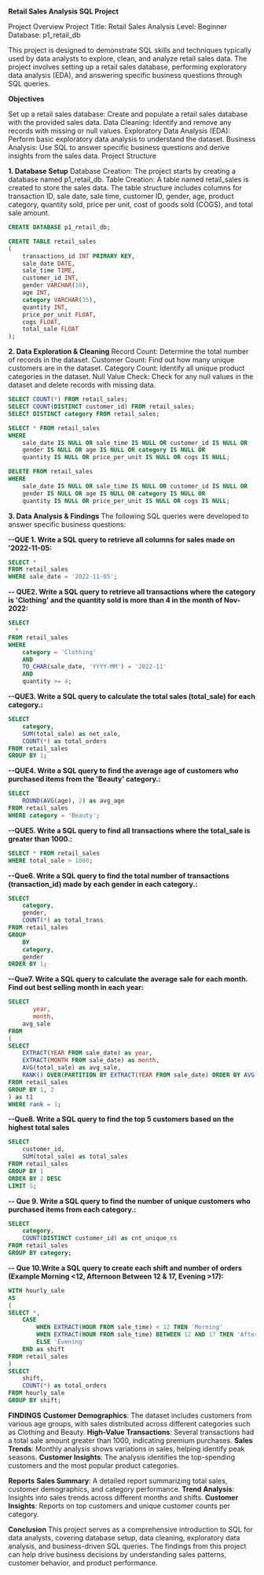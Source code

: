 **Retail Sales Analysis SQL Project**

Project Overview
Project Title: Retail Sales Analysis
Level: Beginner
Database: p1_retail_db

This project is designed to demonstrate SQL skills and techniques typically used by data analysts to explore, clean, and analyze retail sales data. 
The project involves setting up a retail sales database, performing exploratory data analysis (EDA), and answering specific business questions through SQL queries.

**Objectives**

Set up a retail sales database: Create and populate a retail sales database with the provided sales data.
Data Cleaning: Identify and remove any records with missing or null values.
Exploratory Data Analysis (EDA): Perform basic exploratory data analysis to understand the dataset.
Business Analysis: Use SQL to answer specific business questions and derive insights from the sales data.
Project Structure

**1. Database Setup**
Database Creation: The project starts by creating a database named p1_retail_db.
Table Creation: A table named retail_sales is created to store the sales data. The table structure includes columns for transaction ID, sale date, sale time, customer ID, gender, age, product category, quantity sold, price per unit, cost of goods sold (COGS), and total sale amount.

```sql
CREATE DATABASE p1_retail_db;

CREATE TABLE retail_sales
(
    transactions_id INT PRIMARY KEY,
    sale_date DATE,	
    sale_time TIME,
    customer_id INT,	
    gender VARCHAR(10),
    age INT,
    category VARCHAR(35),
    quantity INT,
    price_per_unit FLOAT,	
    cogs FLOAT,
    total_sale FLOAT
);
```

**2. Data Exploration & Cleaning**
Record Count: Determine the total number of records in the dataset.
Customer Count: Find out how many unique customers are in the dataset.
Category Count: Identify all unique product categories in the dataset.
Null Value Check: Check for any null values in the dataset and delete records with missing data.



```sql
SELECT COUNT(*) FROM retail_sales;
SELECT COUNT(DISTINCT customer_id) FROM retail_sales;
SELECT DISTINCT category FROM retail_sales;

SELECT * FROM retail_sales
WHERE 
    sale_date IS NULL OR sale_time IS NULL OR customer_id IS NULL OR 
    gender IS NULL OR age IS NULL OR category IS NULL OR 
    quantity IS NULL OR price_per_unit IS NULL OR cogs IS NULL;

DELETE FROM retail_sales
WHERE 
    sale_date IS NULL OR sale_time IS NULL OR customer_id IS NULL OR 
    gender IS NULL OR age IS NULL OR category IS NULL OR 
    quantity IS NULL OR price_per_unit IS NULL OR cogs IS NULL;
```
**3. Data Analysis & Findings**
The following SQL queries were developed to answer specific business questions:

  **--QUE 1. Write a SQL query to retrieve all columns for sales made on '2022-11-05:**

```sql
SELECT *
FROM retail_sales
WHERE sale_date = '2022-11-05';
```
**-- QUE2. Write a SQL query to retrieve all transactions where the category is 'Clothing' and the quantity sold is more than 4 in the month of Nov-2022:**

```sql
SELECT 
  *
FROM retail_sales
WHERE 
    category = 'Clothing'
    AND 
    TO_CHAR(sale_date, 'YYYY-MM') = '2022-11'
    AND
    quantity >= 4;
```
**--QUE3. Write a SQL query to calculate the total sales (total_sale) for each category.:**

```sql
SELECT 
    category,
    SUM(total_sale) as net_sale,
    COUNT(*) as total_orders
FROM retail_sales
GROUP BY 1;
```
**--QUE4. Write a SQL query to find the average age of customers who purchased items from the 'Beauty' category.:**

```sql
SELECT
    ROUND(AVG(age), 2) as avg_age
FROM retail_sales
WHERE category = 'Beauty';
```
**--QUE5. Write a SQL query to find all transactions where the total_sale is greater than 1000.:**

```sql
SELECT * FROM retail_sales
WHERE total_sale > 1000;
```
**--Que6. Write a SQL query to find the total number of transactions (transaction_id) made by each gender in each category.:**

```sql
SELECT 
    category,
    gender,
    COUNT(*) as total_trans
FROM retail_sales
GROUP 
    BY 
    category,
    gender
ORDER BY 1;
```
**--Que7. Write a SQL query to calculate the average sale for each month. Find out best selling month in each year:**

```sql
SELECT 
       year,
       month,
    avg_sale
FROM 
(    
SELECT 
    EXTRACT(YEAR FROM sale_date) as year,
    EXTRACT(MONTH FROM sale_date) as month,
    AVG(total_sale) as avg_sale,
    RANK() OVER(PARTITION BY EXTRACT(YEAR FROM sale_date) ORDER BY AVG(total_sale) DESC) as rank
FROM retail_sales
GROUP BY 1, 2
) as t1
WHERE rank = 1;
```
**--Que8. Write a SQL query to find the top 5 customers based on the highest total sales**

```sql
SELECT 
    customer_id,
    SUM(total_sale) as total_sales
FROM retail_sales
GROUP BY 1
ORDER BY 2 DESC
LIMIT 5;
```
**-- Que 9. Write a SQL query to find the number of unique customers who purchased items from each category.:**

```sql
SELECT 
    category,    
    COUNT(DISTINCT customer_id) as cnt_unique_cs
FROM retail_sales
GROUP BY category;
```
**-- Que 10.Write a SQL query to create each shift and number of orders (Example Morning <12, Afternoon Between 12 & 17, Evening >17):**

```sql
WITH hourly_sale
AS
(
SELECT *,
    CASE
        WHEN EXTRACT(HOUR FROM sale_time) < 12 THEN 'Morning'
        WHEN EXTRACT(HOUR FROM sale_time) BETWEEN 12 AND 17 THEN 'Afternoon'
        ELSE 'Evening'
    END as shift
FROM retail_sales
)
SELECT 
    shift,
    COUNT(*) as total_orders    
FROM hourly_sale
GROUP BY shift;
```


**FINDINGS**
**Customer Demographics**:  The dataset includes customers from various age groups, with sales distributed across different categories such as Clothing and Beauty.
**High-Value Transactions**:  Several transactions had a total sale amount greater than 1000, indicating premium purchases.
**Sales Trends**:  Monthly analysis shows variations in sales, helping identify peak seasons.
**Customer Insights**:  The analysis identifies the top-spending customers and the most popular product categories.

**Reports**
**Sales Summary**: A detailed report summarizing total sales, customer demographics, and category performance.
**Trend Analysis**: Insights into sales trends across different months and shifts.
**Customer Insights**: Reports on top customers and unique customer counts per category.

**Conclusion**
This project serves as a comprehensive introduction to SQL for data analysts, covering database setup, data cleaning, exploratory data analysis, and business-driven SQL queries. The findings from this project can help drive business decisions by understanding sales patterns, customer behavior, and product performance.










